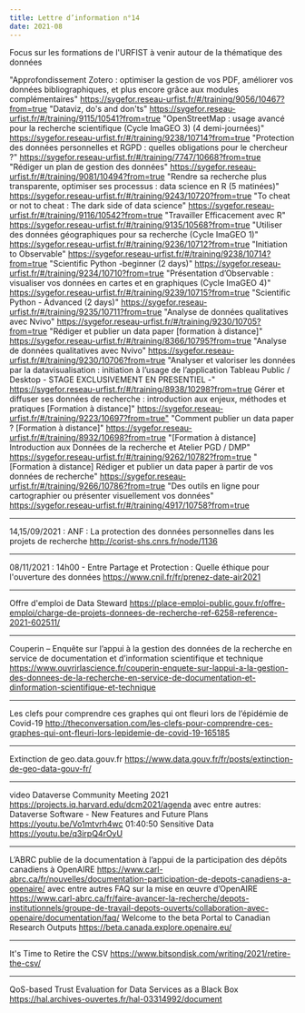 ```yaml
---
title: Lettre d’information n°14
date: 2021-08
---
```



Focus sur les formations de l'URFIST à venir autour de la thématique des données

"Approfondissement Zotero : optimiser la gestion de vos PDF, améliorer vos données bibliographiques, et plus encore grâce aux modules complémentaires" <https://sygefor.reseau-urfist.fr/#/training/9056/10467?from=true>
"Dataviz, do's and don'ts" <https://sygefor.reseau-urfist.fr/#/training/9115/10541?from=true>
"OpenStreetMap : usage avancé pour la recherche scientifique (Cycle ImaGEO 3) (4 demi-journées)" <https://sygefor.reseau-urfist.fr/#/training/9238/10714?from=true>
"Protection des données personnelles et RGPD : quelles obligations pour le chercheur ?" <https://sygefor.reseau-urfist.fr/#/training/7747/10668?from=true>
"Rédiger un plan de gestion des données" <https://sygefor.reseau-urfist.fr/#/training/9081/10494?from=true>
"Rendre sa recherche plus transparente, optimiser ses processus : data science en R (5 matinées)" <https://sygefor.reseau-urfist.fr/#/training/9243/10720?from=true>
"To cheat or not to cheat : The dark side of data science" <https://sygefor.reseau-urfist.fr/#/training/9116/10542?from=true>
"Travailler Efficacement avec R" <https://sygefor.reseau-urfist.fr/#/training/9135/10568?from=true>
"Utiliser des données géographiques pour sa recherche (Cycle ImaGEO 1)" <https://sygefor.reseau-urfist.fr/#/training/9236/10712?from=true>
"Initiation to Observable" <https://sygefor.reseau-urfist.fr/#/training/9238/10714?from=true>
"Scientific Python -beginner (2 days)" <https://sygefor.reseau-urfist.fr/#/training/9234/10710?from=true>
"Présentation d’Observable : visualiser vos données en cartes et en graphiques (Cycle ImaGEO 4)" <https://sygefor.reseau-urfist.fr/#/training/9239/10715?from=true>
"Scientific Python - Advanced (2 days)" <https://sygefor.reseau-urfist.fr/#/training/9235/10711?from=true>
"Analyse de données qualitatives avec Nvivo" <https://sygefor.reseau-urfist.fr/#/training/9230/10705?from=true>
"Rédiger et publier un data paper [formation à distance]" <https://sygefor.reseau-urfist.fr/#/training/8366/10795?from=true>
"Analyse de données qualitatives avec Nvivo" <https://sygefor.reseau-urfist.fr/#/training/9230/10706?from=true>
"Analyser et valoriser les données par la datavisualisation : initiation à l’usage de l’application Tableau Public / Desktop - STAGE EXCLUSIVEMENT EN PRESENTIEL -" <https://sygefor.reseau-urfist.fr/#/training/8938/10298?from=true>
Gérer et diffuser ses données de recherche : introduction aux enjeux, méthodes et pratiques [Formation à distance]" <https://sygefor.reseau-urfist.fr/#/training/9223/10697?from=true">
"Comment publier un data paper ? [Formation à distance]" <https://sygefor.reseau-urfist.fr/#/training/8932/10698?from=true>
"[Formation à distance] Introduction aux Données de la recherche et Atelier PGD / DMP" <https://sygefor.reseau-urfist.fr/#/training/9262/10782?from=true>
"[Formation à distance] Rédiger et publier un data paper à partir de vos données de recherche" <https://sygefor.reseau-urfist.fr/#/training/9266/10786?from=true>
"Des outils en ligne pour cartographier ou présenter visuellement vos données" <https://sygefor.reseau-urfist.fr/#/training/4917/10758?from=true>

--------------------

14,15/09/2021 : ANF : La protection des données personnelles dans les projets de recherche
<http://corist-shs.cnrs.fr/node/1136>

--------------------

08/11/2021 : 14h00 - Entre Partage et Protection : Quelle éthique pour l'ouverture des données
<https://www.cnil.fr/fr/prenez-date-air2021>

--------------------

Offre d'emploi de Data Steward
<https://place-emploi-public.gouv.fr/offre-emploi/charge-de-projets-donnees-de-recherche-ref-6258-reference-2021-602511/>

--------------------

Couperin – Enquête sur l’appui à la gestion des données de la recherche en service de documentation et d’information scientifique et technique
<https://www.ouvrirlascience.fr/couperin-enquete-sur-lappui-a-la-gestion-des-donnees-de-la-recherche-en-service-de-documentation-et-dinformation-scientifique-et-technique>

--------------------

Les clefs pour comprendre ces graphes qui ont fleuri lors de l’épidémie de Covid-19
<http://theconversation.com/les-clefs-pour-comprendre-ces-graphes-qui-ont-fleuri-lors-lepidemie-de-covid-19-165185>

--------------------

Extinction de geo.data.gouv.fr
<https://www.data.gouv.fr/fr/posts/extinction-de-geo-data-gouv-fr/>

--------------------

video Dataverse Community Meeting 2021
<https://projects.iq.harvard.edu/dcm2021/agenda>
avec entre autres:
    Dataverse Software - New Features and Future Plans
    <https://youtu.be/Vo1mtvrh4wc> 01:40:50
    Sensitive Data
    <https://youtu.be/q3irpQ4rOyU>

--------------------

L’ABRC publie de la documentation à l’appui de la participation des dépôts canadiens à OpenAIRE
<https://www.carl-abrc.ca/fr/nouvelles/documentation-participation-de-depots-canadiens-a-openaire/>
avec entre autres
    FAQ sur la mise en œuvre d’OpenAIRE
<https://www.carl-abrc.ca/fr/faire-avancer-la-recherche/depots-institutionnels/groupe-de-travail-depots-ouverts/collaboration-avec-openaire/documentation/faq/>
    Welcome to the beta Portal to Canadian Research Outputs
<https://beta.canada.explore.openaire.eu/>

--------------------

It's Time to Retire the CSV
<https://www.bitsondisk.com/writing/2021/retire-the-csv/>

--------------------

QoS-based Trust Evaluation for Data Services as a Black Box
<https://hal.archives-ouvertes.fr/hal-03314992/document>
